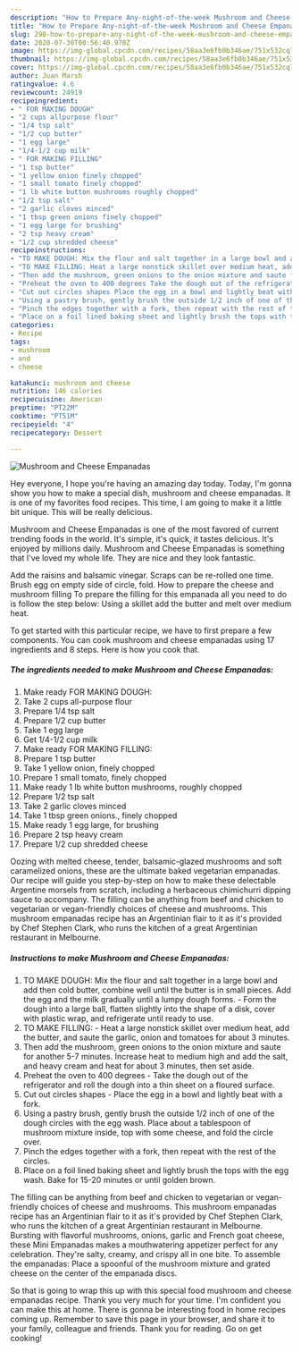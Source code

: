 ```yaml
---
description: "How to Prepare Any-night-of-the-week Mushroom and Cheese Empanadas"
title: "How to Prepare Any-night-of-the-week Mushroom and Cheese Empanadas"
slug: 298-how-to-prepare-any-night-of-the-week-mushroom-and-cheese-empanadas
date: 2020-07-30T00:56:40.970Z
image: https://img-global.cpcdn.com/recipes/58aa3e6fb0b346ae/751x532cq70/mushroom-and-cheese-empanadas-recipe-main-photo.jpg
thumbnail: https://img-global.cpcdn.com/recipes/58aa3e6fb0b346ae/751x532cq70/mushroom-and-cheese-empanadas-recipe-main-photo.jpg
cover: https://img-global.cpcdn.com/recipes/58aa3e6fb0b346ae/751x532cq70/mushroom-and-cheese-empanadas-recipe-main-photo.jpg
author: Juan Marsh
ratingvalue: 4.6
reviewcount: 24919
recipeingredient:
- " FOR MAKING DOUGH"
- "2 cups allpurpose flour"
- "1/4 tsp salt"
- "1/2 cup butter"
- "1 egg large"
- "1/4-1/2 cup milk"
- " FOR MAKING FILLING"
- "1 tsp butter"
- "1 yellow onion finely chopped"
- "1 small tomato finely chopped"
- "1 lb white button mushrooms roughly chopped"
- "1/2 tsp salt"
- "2 garlic cloves minced"
- "1 tbsp green onions finely chopped"
- "1 egg large for brushing"
- "2 tsp heavy cream"
- "1/2 cup shredded cheese"
recipeinstructions:
- "TO MAKE DOUGH: Mix the flour and salt together in a large bowl and add then cold butter, combine well until the butter is in small pieces. Add the egg and the milk gradually until a lumpy dough forms. Form the dough into a large ball, flatten slightly into the shape of a disk, cover with plastic wrap, and refrigerate until ready to use."
- "TO MAKE FILLING: Heat a large nonstick skillet over medium heat, add the butter, and saute the garlic, onion and tomatoes for about 3 minutes."
- "Then add the mushroom, green onions to the onion mixture and saute for another 5-7 minutes. Increase heat to medium high and add the salt, and heavy cream and heat for about 3 minutes, then set aside."
- "Preheat the oven to 400 degrees Take the dough out of the refrigerator and roll the dough into a thin sheet on a floured surface."
- "Cut out circles shapes Place the egg in a bowl and lightly beat with a fork."
- "Using a pastry brush, gently brush the outside 1/2 inch of one of the dough circles with the egg wash. Place about a tablespoon of mushroom mixture inside, top with some cheese, and fold the circle over."
- "Pinch the edges together with a fork, then repeat with the rest of the circles."
- "Place on a foil lined baking sheet and lightly brush the tops with the egg wash. Bake for 15-20 minutes or until golden brown."
categories:
- Recipe
tags:
- mushroom
- and
- cheese

katakunci: mushroom and cheese 
nutrition: 146 calories
recipecuisine: American
preptime: "PT22M"
cooktime: "PT51M"
recipeyield: "4"
recipecategory: Dessert

---
```



![Mushroom and Cheese Empanadas](https://img-global.cpcdn.com/recipes/58aa3e6fb0b346ae/751x532cq70/mushroom-and-cheese-empanadas-recipe-main-photo.jpg)

Hey everyone, I hope you're having an amazing day today. Today, I'm gonna show you how to make a special dish, mushroom and cheese empanadas. It is one of my favorites food recipes. This time, I am going to make it a little bit unique. This will be really delicious.

Mushroom and Cheese Empanadas is one of the most favored of current trending foods in the world. It's simple, it's quick, it tastes delicious. It's enjoyed by millions daily. Mushroom and Cheese Empanadas is something that I've loved my whole life. They are nice and they look fantastic.

Add the raisins and balsamic vinegar. Scraps can be re-rolled one time. Brush egg on empty side of circle, fold. How to prepare the cheese and mushroom filling To prepare the filling for this empanada all you need to do is follow the step below: Using a skillet add the butter and melt over medium heat.


To get started with this particular recipe, we have to first prepare a few components. You can cook mushroom and cheese empanadas using 17 ingredients and 8 steps. Here is how you cook that.

<!--inarticleads1-->

##### The ingredients needed to make Mushroom and Cheese Empanadas:

1. Make ready  FOR MAKING DOUGH:
1. Take 2 cups all-purpose flour
1. Prepare 1/4 tsp salt
1. Prepare 1/2 cup butter
1. Take 1 egg large
1. Get 1/4-1/2 cup milk
1. Make ready  FOR MAKING FILLING:
1. Prepare 1 tsp butter
1. Take 1 yellow onion, finely chopped
1. Prepare 1 small tomato, finely chopped
1. Make ready 1 lb white button mushrooms, roughly chopped
1. Prepare 1/2 tsp salt
1. Take 2 garlic cloves minced
1. Take 1 tbsp green onions., finely chopped
1. Make ready 1 egg large, for brushing
1. Prepare 2 tsp heavy cream
1. Prepare 1/2 cup shredded cheese


Oozing with melted cheese, tender, balsamic-glazed mushrooms and soft caramelized onions, these are the ultimate baked vegetarian empanadas. Our recipe will guide you step-by-step on how to make these delectable Argentine morsels from scratch, including a herbaceous chimichurri dipping sauce to accompany. The filling can be anything from beef and chicken to vegetarian or vegan-friendly choices of cheese and mushrooms. This mushroom empanadas recipe has an Argentinian flair to it as it&#39;s provided by Chef Stephen Clark, who runs the kitchen of a great Argentinian restaurant in Melbourne. 

<!--inarticleads2-->

##### Instructions to make Mushroom and Cheese Empanadas:

1. TO MAKE DOUGH: Mix the flour and salt together in a large bowl and add then cold butter, combine well until the butter is in small pieces. Add the egg and the milk gradually until a lumpy dough forms. - Form the dough into a large ball, flatten slightly into the shape of a disk, cover with plastic wrap, and refrigerate until ready to use.
1. TO MAKE FILLING: - Heat a large nonstick skillet over medium heat, add the butter, and saute the garlic, onion and tomatoes for about 3 minutes.
1. Then add the mushroom, green onions to the onion mixture and saute for another 5-7 minutes. Increase heat to medium high and add the salt, and heavy cream and heat for about 3 minutes, then set aside.
1. Preheat the oven to 400 degrees - Take the dough out of the refrigerator and roll the dough into a thin sheet on a floured surface.
1. Cut out circles shapes - Place the egg in a bowl and lightly beat with a fork.
1. Using a pastry brush, gently brush the outside 1/2 inch of one of the dough circles with the egg wash. Place about a tablespoon of mushroom mixture inside, top with some cheese, and fold the circle over.
1. Pinch the edges together with a fork, then repeat with the rest of the circles.
1. Place on a foil lined baking sheet and lightly brush the tops with the egg wash. Bake for 15-20 minutes or until golden brown.


The filling can be anything from beef and chicken to vegetarian or vegan-friendly choices of cheese and mushrooms. This mushroom empanadas recipe has an Argentinian flair to it as it&#39;s provided by Chef Stephen Clark, who runs the kitchen of a great Argentinian restaurant in Melbourne. Bursting with flavorful mushrooms, onions, garlic and French goat cheese, these Mini Empanadas makes a mouthwatering appetizer perfect for any celebration. They&#39;re salty, creamy, and crispy all in one bite. To assemble the empanadas: Place a spoonful of the mushroom mixture and grated cheese on the center of the empanada discs. 

So that is going to wrap this up with this special food mushroom and cheese empanadas recipe. Thank you very much for your time. I'm confident you can make this at home. There is gonna be interesting food in home recipes coming up. Remember to save this page in your browser, and share it to your family, colleague and friends. Thank you for reading. Go on get cooking!
